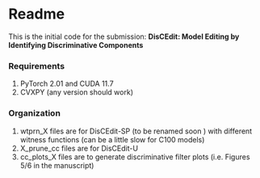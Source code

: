 # Readme

This is the initial code for the submission: **DisCEdit: Model Editing by Identifying Discriminative Components**


### Requirements

1. PyTorch 2.01 and CUDA 11.7
2. CVXPY (any version should work)



### Organization

1. wtprn_X files are for DisCEdit-SP (to be renamed soon ) with different witness functions (can be a little slow for C100 models)
2. X_prune_cc files are for DisCEdit-U
3. cc_plots_X files are to generate discriminative filter plots (i.e. Figures 5/6 in the manuscript)
